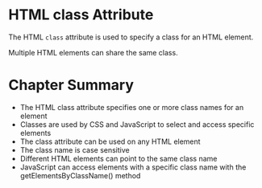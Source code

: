 # HTML class Attribute

The HTML `class` attribute is used to specify a class for an HTML element.

Multiple HTML elements can share the same class.

# Chapter Summary

- The HTML class attribute specifies one or more class names for an element
- Classes are used by CSS and JavaScript to select and access specific elements
- The class attribute can be used on any HTML element
- The class name is case sensitive
- Different HTML elements can point to the same class name
- JavaScript can access elements with a specific class name with the getElementsByClassName() method
